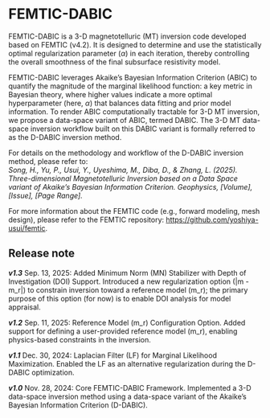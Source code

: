 # FEMTIC-DABIC
FEMTIC-DABIC is a 3-D magnetotelluric (MT) inversion code developed based on FEMTIC (v4.2). It is designed to determine and use the statistically optimal regularization parameter (*α*) in each iteration, thereby controlling the overall smoothness of the final subsurface resistivity model.

FEMTIC-DABIC leverages Akaike’s Bayesian Information Criterion (ABIC) to quantify the magnitude of the marginal likelihood function: a key metric in Bayesian theory, where higher values indicate a more optimal hyperparameter (here, *α*) that balances data fitting and prior model information. To render ABIC computationally tractable for 3-D MT inversion, we propose a data-space variant of ABIC, termed DABIC. The 3-D MT data-space inversion workflow built on this DABIC variant is formally referred to as the D-DABIC inversion method.

For details on the methodology and workflow of the D-DABIC inversion method, please refer to:\
*Song, H., Yu, P., Usui, Y., Uyeshima, M., Diba, D., & Zhang, L. (2025). Three-dimensional Magnetotelluric Inversion based on a Data Space variant of Akaike’s Bayesian Information Criterion. Geophysics, [Volume], [Issue], [Page Range].*

For more information about the FEMTIC code (e.g., forward modeling, mesh design), please refer to the FEMTIC repository: https://github.com/yoshiya-usui/femtic.


## Release note

***v1.3*** Sep. 13, 2025: Added Minimum Norm (MN) Stabilizer with Depth of Investigation (DOI) Support. Introduced a new regularization option (|m - m_r|) to constrain inversion toward a reference model (m_r); the primary purpose of this option (for now) is to enable DOI analysis for model appraisal.

***v1.2*** Sep. 11, 2025: Reference Model (m_r) Configuration Option. Added support for defining a user-provided reference model (m_r), enabling physics-based constraints in the inversion.

***v1.1*** Dec. 30, 2024: Laplacian Filter (LF) for Marginal Likelihood Maximization. Enabled the LF as an alternative regularization during the D-DABIC optimization.

***v1.0*** Nov. 28, 2024: Core FEMTIC-DABIC Framework. Implemented a 3-D data-space inversion method using a data-space variant of the Akaike’s Bayesian Information Criterion (D-DABIC).
